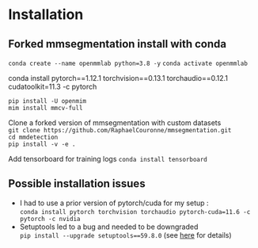 # Installation

## Forked mmsegmentation install with conda

`conda create --name openmmlab python=3.8 -y`
`conda activate openmmlab`

conda install pytorch==1.12.1 torchvision==0.13.1 torchaudio==0.12.1 cudatoolkit=11.3 -c pytorch

`pip install -U openmim` \
`mim install mmcv-full`

Clone a forked version of mmsegmentation with custom datasets \
`git clone https://github.com/RaphaelCouronne/mmsegmentation.git` \
`cd mmdetection` \
`pip install -v -e .` 

Add tensorboard for training logs
`conda install tensorboard`

## Possible installation issues
- I had to use a prior version of pytorch/cuda for my setup : \
`conda install pytorch torchvision torchaudio pytorch-cuda=11.6 -c pytorch -c nvidia`
- Setuptools led to a bug and needed to be downgraded \
`pip install --upgrade setuptools==59.8.0` (see [here](https://stackoverflow.com/questions/71027006/assertionerror-inside-of-ensure-local-distutils-when-building-a-pyinstaller-exe) for details)